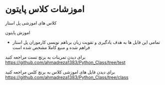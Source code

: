 # اموزشات کلاس پایتون
کلاس های اموزشی پل استار

اموزش پایتون 
* تمامی این فایل ها به هدف یادگیری و تقویت زبان برناهم نویسی کارموزان پل استار فراهم شده   و منبع کاملا مشخص شده است 

برای دیدن تمرینات به برنچ تست مراجعه کنید
https://github.com/ahmadreza1383/Python_Class/tree/test

برای دیدن فایل های اموزشی کلاس به برنچ کلس مراجعه کنید
https://github.com/ahmadreza1383/Python_Class/tree/class
